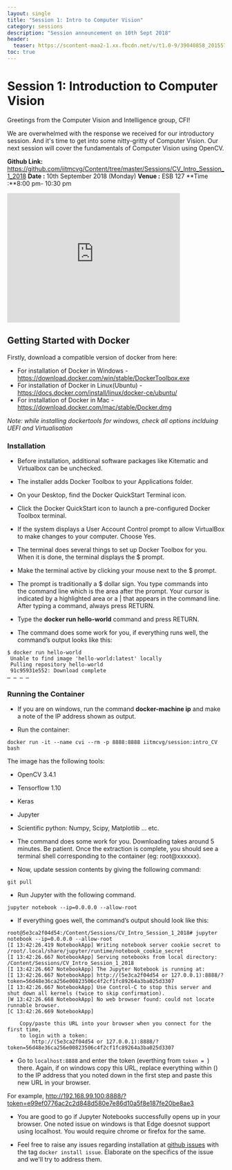 ```yaml
---
layout: single
title: "Session 1: Intro to Computer Vision"
category: sessions
description: "Session announcement on 10th Sept 2018"
header:
  teaser: https://scontent-maa2-1.xx.fbcdn.net/v/t1.0-9/39040858_2015575558474735_7568607226030456832_o.jpg?_nc_cat=0&oh=3a8a421ecca018a7479881f81c196e42&oe=5C0220F7
toc: true
---
```


# Session 1: Introduction to Computer Vision

Greetings from the Computer Vision and Intelligence group, CFI!

We are overwhelmed with the response we received for our introductory session. And it's time to get into some nitty-gritty of Computer Vision. Our next session will cover the fundamentals of Computer Vision using OpenCV.

**Github Link:** https://github.com/iitmcvg/Content/tree/master/Sessions/CV_Intro_Session_1_2018
**Date :** 10th September 2018 (Monday)
**Venue :** ESB 127
**Time :**8:00 pm- 10:30 pm

<iframe src="https://www.google.com/maps/embed?pb=!1m23!1m12!1m3!1d124406.89289444235!2d80.16030355909216!3d12.990045923321086!2m3!1f0!2f0!3f0!3m2!1i1024!2i768!4f13.1!4m8!3e6!4m0!4m5!1s0x3a52677fdb777ceb%3A0xb9d8a78a4b0ef7d3!2sClass+Room+Complex%2C+IIT+Madras%2C+Indian+Institute+Of+Technology%2C+Chennai%2C+Tamil+Nadu+600036!3m2!1d12.9900553!2d80.2303441!5e0!3m2!1sen!2sin!4v1522947421266" width="400" height="300" frameborder="0" style="border:0" allowfullscreen></iframe>

## Getting Started with Docker 

Firstly, download a compatible version of docker from here:

* For installation of Docker in Windows - https://download.docker.com/win/stable/DockerToolbox.exe 
* For installation of Docker in Linux(Ubuntu) - https://docs.docker.com/install/linux/docker-ce/ubuntu/   
* For installation of Docker in Mac -   
https://download.docker.com/mac/stable/Docker.dmg

_Note: while installing dockertools for windows, check all options inclduing UEFI and Virtualisation_


### Installation

* Before installation, additional software packages like Kitematic and Virtualbox can be unchecked. 
* The installer adds Docker Toolbox to your Applications folder.   
* On your Desktop, find the Docker QuickStart Terminal icon.  
* Click the Docker QuickStart icon to launch a pre-configured Docker Toolbox terminal.    
* If the system displays a User Account Control prompt to allow VirtualBox to make changes to your computer. Choose Yes.  
* The terminal does several things to set up Docker Toolbox for you. When it is done, the terminal displays the $ prompt.  
* Make the terminal active by clicking your mouse next to the $ prompt.
* The prompt is traditionally a $ dollar sign. You type commands into the command line which is the area after the prompt. Your cursor is indicated by a highlighted area or a | that appears in the command line. After typing a command, always press RETURN.

* Type the **docker run hello-world** command and press RETURN.
* The command does some work for you, if everything runs well, the command’s output looks like this:

```
$ docker run hello-world
 Unable to find image 'hello-world:latest' locally
 Pulling repository hello-world
 91c95931e552: Download complete
… … … …
```

### Running the Container

* If you are on windows, run the command **docker-machine ip** and make a note of the IP address shown as output.

* Run the container:
```
docker run -it --name cvi --rm -p 8888:8888 iitmcvg/session:intro_CV bash
```

The image has the following tools:

  * OpenCV 3.4.1
  * Tensorflow 1.10
  * Keras
  * Jupyter
  * Scientific python: Numpy, Scipy, Matplotlib ... etc.

* The command does some work for you. Downloading takes around 5 minutes. Be patient. Once the extraction is complete, you should see a terminal shell corresponding to the container (eg: root@xxxxxx).

* Now, update session contents by giving the following command:

```
git pull
```

* Run Jupyter with the following command.

```
jupyter notebook --ip=0.0.0.0 --allow-root
```

* If everything goes well, the command’s output should look like this:

```
root@5e3ca2f04d54:/Content/Sessions/CV_Intro_Session_1_2018# jupyter notebook --ip=0.0.0.0 --allow-root
[I 13:42:26.419 NotebookApp] Writing notebook server cookie secret to /root/.local/share/jupyter/runtime/notebook_cookie_secret
[I 13:42:26.667 NotebookApp] Serving notebooks from local directory: /Content/Sessions/CV_Intro_Session_1_2018
[I 13:42:26.667 NotebookApp] The Jupyter Notebook is running at:
[I 13:42:26.667 NotebookApp] http://(5e3ca2f04d54 or 127.0.0.1):8888/?token=56d48e36ca256e00823506c4f2cf1fc89264a3ba025d3307
[I 13:42:26.667 NotebookApp] Use Control-C to stop this server and shut down all kernels (twice to skip confirmation).
[W 13:42:26.668 NotebookApp] No web browser found: could not locate runnable browser.
[C 13:42:26.669 NotebookApp]

    Copy/paste this URL into your browser when you connect for the first time,
    to login with a token:
        http://(5e3ca2f04d54 or 127.0.0.1):8888/?token=56d48e36ca256e00823506c4f2cf1fc89264a3ba025d3307
```

* Go to `localhost:8888` and enter the token (everthing from `token = `) there. Again, if on windows copy this URL, replace everything within () to the IP address that you noted down in the first step and paste this new URL in your browser.

For example, http://192.168.99.100:8888/?token=e99ef0776ac2c2d848d580e7e86d10a5f8e187fe20be8ae3

* You are good to go if Jupyter Notebooks successfully opens up in your browser. One noted issue on windows is that Edge doesnot support using localhost. You would require chrome or firefox for the same.

* Feel free to raise any issues regarding installation at [github issues](https://github.com/iitmcvg/Content/issues) with the tag `docker install issue`. Elaborate on the specifics of the issue and we'll try to address them.





